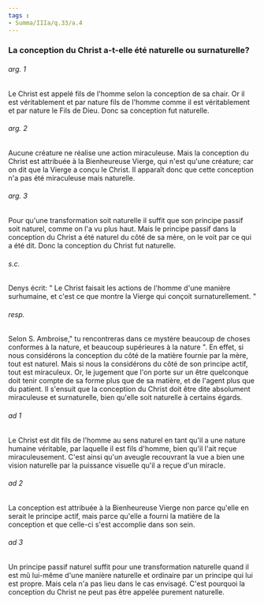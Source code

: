 ```yaml
---
tags : 
- Summa/IIIa/q.33/a.4
---
```


### La conception du Christ a-t-elle été naturelle ou surnaturelle?

###### arg. 1
Le Christ est appelé fils de l'homme selon la conception de sa chair. Or il est véritablement et par nature fils de l'homme comme il est véritablement et par nature le Fils de Dieu. Donc sa conception fut naturelle. 

###### arg. 2
Aucune créature ne réalise une action miraculeuse. Mais la conception du Christ est attribuée à la Bienheureuse Vierge, qui n'est qu'une créature; car on dit que la Vierge a conçu le Christ. Il apparaît donc que cette conception n'a pas été miraculeuse mais naturelle. 

###### arg. 3
Pour qu'une transformation soit naturelle il suffit que son principe passif soit naturel, comme on l'a vu plus haut. Mais le principe passif dans la conception du Christ a été naturel du côté de sa mère, on le voit par ce qui a été dit. Donc la conception du Christ fut naturelle. 

###### s.c.
Denys écrit: " Le Christ faisait les actions de l'homme d'une manière surhumaine, et c'est ce que montre la Vierge qui conçoit surnaturellement. " 

###### resp.
Selon S. Ambroise," tu rencontreras dans ce mystère beaucoup de choses conformes à la nature, et beaucoup supérieures à la nature ". En effet, si nous considérons la conception du côté de la matière fournie par la mère, tout est naturel. Mais si nous la considérons du côté de son principe actif, tout est miraculeux. Or, le jugement que l'on porte sur un être quelconque doit tenir compte de sa forme plus que de sa matière, et de l'agent plus que du patient. Il s'ensuit que la conception du Christ doit être dite absolument miraculeuse et surnaturelle, bien qu'elle soit naturelle à certains égards. 

###### ad 1
Le Christ est dit fils de l'homme au sens naturel en tant qu'il a une nature humaine véritable, par laquelle il est fils d'homme, bien qu'il l'ait reçue miraculeusement. C'est ainsi qu'un aveugle recouvrant la vue a bien une vision naturelle par la puissance visuelle qu'il a reçue d'un miracle. 

###### ad 2
La conception est attribuée à la Bienheureuse Vierge non parce qu'elle en serait le principe actif, mais parce qu'elle a fourni la matière de la conception et que celle-ci s'est accomplie dans son sein. 

###### ad 3
Un principe passif naturel suffit pour une transformation naturelle quand il est mû lui-même d'une manière naturelle et ordinaire par un principe qui lui est propre. Mais cela n'a pas lieu dans le cas envisagé. C'est pourquoi la conception du Christ ne peut pas être appelée purement naturelle. 

